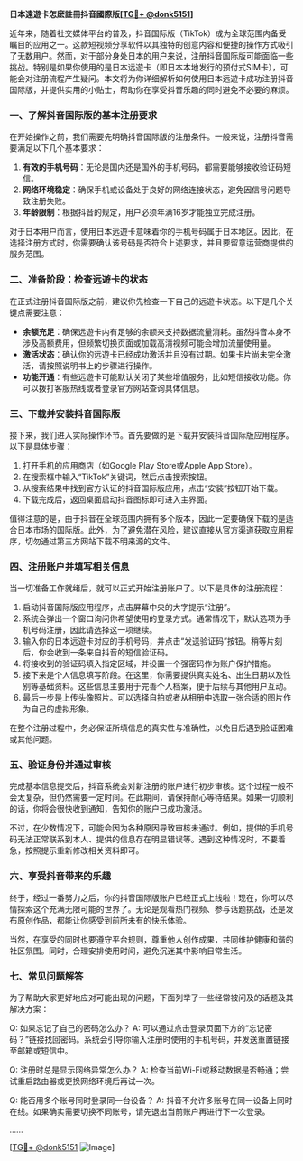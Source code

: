 **日本遠遊卡怎麽註冊抖音國際版[[TG💪+ @donk5151](https://t.me/s/donk5151)]**

近年来，随着社交媒体平台的普及，抖音国际版（TikTok）成为全球范围内备受瞩目的应用之一。这款短视频分享软件以其独特的创意内容和便捷的操作方式吸引了无数用户。然而，对于部分身处日本的用户来说，注册抖音国际版可能面临一些挑战。特别是如果你使用的是日本远遊卡（即日本本地发行的预付式SIM卡），可能会对注册流程产生疑问。本文将为你详细解析如何使用日本远遊卡成功注册抖音国际版，并提供实用的小贴士，帮助你在享受抖音乐趣的同时避免不必要的麻烦。

### 一、了解抖音国际版的基本注册要求

在开始操作之前，我们需要先明确抖音国际版的注册条件。一般来说，注册抖音需要满足以下几个基本要求：

1. **有效的手机号码**：无论是国内还是国外的手机号码，都需要能够接收验证码短信。
2. **网络环境稳定**：确保手机或设备处于良好的网络连接状态，避免因信号问题导致注册失败。
3. **年龄限制**：根据抖音的规定，用户必须年满16岁才能独立完成注册。

对于日本用户而言，使用日本远遊卡意味着你的手机号码属于日本地区。因此，在选择注册方式时，你需要确认该号码是否符合上述要求，并且要留意运营商提供的服务范围。

### 二、准备阶段：检查远遊卡的状态

在正式注册抖音国际版之前，建议你先检查一下自己的远遊卡状态。以下是几个关键点需要注意：

- **余额充足**：确保远遊卡内有足够的余额来支持数据流量消耗。虽然抖音本身不涉及高额费用，但频繁切换页面或加载高清视频可能会增加流量使用量。
- **激活状态**：确认你的远遊卡已经成功激活并且没有过期。如果卡片尚未完全激活，请按照说明书上的步骤进行操作。
- **功能开通**：有些远遊卡可能默认关闭了某些增值服务，比如短信接收功能。你可以拨打客服热线或者登录官方网站查询具体信息。

### 三、下载并安装抖音国际版

接下来，我们进入实际操作环节。首先要做的是下载并安装抖音国际版应用程序。以下是具体步骤：

1. 打开手机的应用商店（如Google Play Store或Apple App Store）。
2. 在搜索框中输入“TikTok”关键词，然后点击搜索按钮。
3. 从搜索结果中找到官方认证的抖音国际版应用，点击“安装”按钮开始下载。
4. 下载完成后，返回桌面启动抖音图标即可进入主界面。

值得注意的是，由于抖音在全球范围内拥有多个版本，因此一定要确保下载的是适合日本市场的国际版。此外，为了避免潜在风险，建议直接从官方渠道获取应用程序，切勿通过第三方网站下载不明来源的文件。

### 四、注册账户并填写相关信息

当一切准备工作就绪后，就可以正式开始注册账户了。以下是具体的注册流程：

1. 启动抖音国际版应用程序，点击屏幕中央的大字提示“注册”。
2. 系统会弹出一个窗口询问你希望使用的登录方式。通常情况下，默认选项为手机号码注册，因此请选择这一项继续。
3. 输入你的日本远遊卡对应的手机号码，并点击“发送验证码”按钮。稍等片刻后，你会收到一条来自抖音的短信验证码。
4. 将接收到的验证码填入指定区域，并设置一个强密码作为账户保护措施。
5. 接下来是个人信息填写阶段。在这里，你需要提供真实姓名、出生日期以及性别等基础资料。这些信息主要用于完善个人档案，便于后续与其他用户互动。
6. 最后一步是上传头像照片。可以选择自拍或者从相册中选取一张合适的图片作为自己的虚拟形象。

在整个注册过程中，务必保证所填信息的真实性与准确性，以免日后遇到验证困难或其他问题。

### 五、验证身份并通过审核

完成基本信息提交后，抖音系统会对新注册的账户进行初步审核。这个过程一般不会太复杂，但仍然需要一定时间。在此期间，请保持耐心等待结果。如果一切顺利的话，你将会很快收到通知，告知你的账户已成功激活。

不过，在少数情况下，可能会因为各种原因导致审核未通过。例如，提供的手机号码无法正常联系到本人、提供的信息存在明显错误等。遇到这种情况时，不要着急，按照提示重新修改相关资料即可。

### 六、享受抖音带来的乐趣

终于，经过一番努力之后，你的抖音国际版账户已经正式上线啦！现在，你可以尽情探索这个充满无限可能的世界了。无论是观看热门视频、参与话题挑战，还是发布原创作品，都能让你感受到前所未有的快乐体验。

当然，在享受的同时也要遵守平台规则，尊重他人创作成果，共同维护健康和谐的社区氛围。同时，合理安排使用时间，避免沉迷其中影响日常生活。

### 七、常见问题解答

为了帮助大家更好地应对可能出现的问题，下面列举了一些经常被问及的话题及其解决方案：

Q: 如果忘记了自己的密码怎么办？
A: 可以通过点击登录页面下方的“忘记密码？”链接找回密码。系统会引导你输入注册时使用的手机号码，并发送重置链接至邮箱或短信中。

Q: 注册时总是显示网络异常怎么办？
A: 检查当前Wi-Fi或移动数据是否畅通；尝试重启路由器或更换网络环境后再试一次。

Q: 能否用多个账号同时登录同一台设备？
A: 抖音不允许多账号在同一设备上同时在线。如果确实需要切换不同账号，请先退出当前账户再进行下一次登录。

……

[[TG💪+ @donk5151](https://t.me/s/donk5151) ![Image](https://i.postimg.cc/rwNCRYN7/Snipaste-2025-04-30-17-27-05.png)]